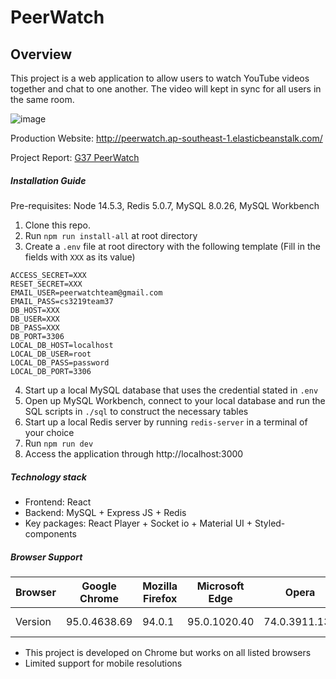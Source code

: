 # PeerWatch

## Overview

This project is a web application to allow users to watch YouTube videos together and chat to one another. The video will kept in sync for all users in the same room.

![image](https://user-images.githubusercontent.com/15318860/140597009-ae8ed7e9-ea93-4d7d-b3f8-63898eabcde0.png)

Production Website: http://peerwatch.ap-southeast-1.elasticbeanstalk.com/

Project Report: [G37 PeerWatch](37-FinalReport-1.pdf)

##### Installation Guide

Pre-requisites: Node 14.5.3, Redis 5.0.7, MySQL 8.0.26, MySQL Workbench

1. Clone this repo.
2. Run `npm run install-all` at root directory
3. Create a `.env` file at root directory with the following template (Fill in the fields with `XXX` as its value)

```
ACCESS_SECRET=XXX
RESET_SECRET=XXX
EMAIL_USER=peerwatchteam@gmail.com
EMAIL_PASS=cs3219team37
DB_HOST=XXX
DB_USER=XXX
DB_PASS=XXX
DB_PORT=3306
LOCAL_DB_HOST=localhost
LOCAL_DB_USER=root
LOCAL_DB_PASS=password
LOCAL_DB_PORT=3306
```

4. Start up a local MySQL database that uses the credential stated in `.env`
5. Open up MySQL Workbench, connect to your local database and run the SQL scripts in `./sql` to construct the necessary tables
6. Start up a local Redis server by running `redis-server` in a terminal of your choice
7. Run `npm run dev`
8. Access the application through http://localhost:3000

##### Technology stack

-   Frontend: React
-   Backend: MySQL + Express JS + Redis
-   Key packages: React Player + Socket io + Material UI + Styled-components

##### Browser Support

| Browser | Google Chrome | Mozilla Firefox | Microsoft Edge | Opera         | Safari    |
| ------- | ------------- | --------------- | -------------- | ------------- | --------- |
| Version | 95.0.4638.69  | 94.0.1          | 95.0.1020.40   | 74.0.3911.139 | Mojave 12 |

-   This project is developed on Chrome but works on all listed browsers
-   Limited support for mobile resolutions
